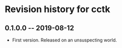 # Revision history for cctk

## 0.1.0.0  -- 2019-08-12

* First version. Released on an unsuspecting world.
